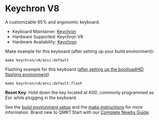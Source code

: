 # Keychron V8

A customizable 65% and ergonomic keyboard.

* Keyboard Maintainer: [Keychron](https://github.com/keychron)
* Hardware Supported: Keychron V8
* Hardware Availability: [Keychron](https://www.keychron.com)

Make example for this keyboard (after setting up your build environment):

    make keychron/v8/ansi:default

Flashing example for this keyboard ([after setting up the bootloadHID flashing environment](https://docs.qmk.fm/#/flashing_bootloadhid))

    make keychron/v8/ansi:default:flash

**Reset Key**: Hold down the key located at *K00*, commonly programmed as *Esc* while plugging in the keyboard.

See the [build environment setup](https://docs.qmk.fm/#/getting_started_build_tools) and the [make instructions](https://docs.qmk.fm/#/getting_started_make_guide) for more information. Brand new to QMK? Start with our [Complete Newbs Guide](https://docs.qmk.fm/#/newbs).

